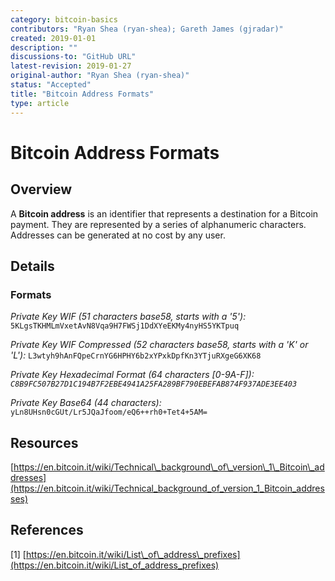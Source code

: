 ```yaml
---
category: bitcoin-basics
contributors: "Ryan Shea (ryan-shea); Gareth James (gjradar)"
created: 2019-01-01
description: ""
discussions-to: "GitHub URL"
latest-revision: 2019-01-27
original-author: "Ryan Shea (ryan-shea)"
status: "Accepted"
title: "Bitcoin Address Formats"
type: article
---
```


# Bitcoin Address Formats

## Overview

A **Bitcoin address** is an identifier that represents a destination for a Bitcoin payment. They are represented by a series of alphanumeric characters. Addresses can be generated at no cost by any user.

## Details

### Formats

_Private Key WIF \(51 characters base58, starts with a '5'\):_ `5KLgsTKHMLmVxetAvN8Vqa9H7FWSj1DdXYeEKMy4nyHS5YKTpuq`

_Private Key WIF Compressed \(52 characters base58, starts with a 'K' or 'L'\):_ `L3wtyh9hAnFQpeCrnYG6HPHY6b2xYPxkDpfKn3YTjuRXgeG6XK68`

_Private Key Hexadecimal Format \(64 characters \[0-9A-F\]\): `C8B9FC507B27D1C194B7F2EBE4941A25FA289BF790EBEFAB874F937ADE3EE403`_

_Private Key Base64 \(44 characters\):_ `yLn8UHsn0cGUt/Lr5JQaJfoom/eQ6++rh0+Tet4+5AM=`

## Resources

[https://en.bitcoin.it/wiki/Technical\_background\_of\_version\_1\_Bitcoin\_addresses](https://en.bitcoin.it/wiki/Technical_background_of_version_1_Bitcoin_addresses)

## References

\[1\] [https://en.bitcoin.it/wiki/List\_of\_address\_prefixes](https://en.bitcoin.it/wiki/List_of_address_prefixes)
